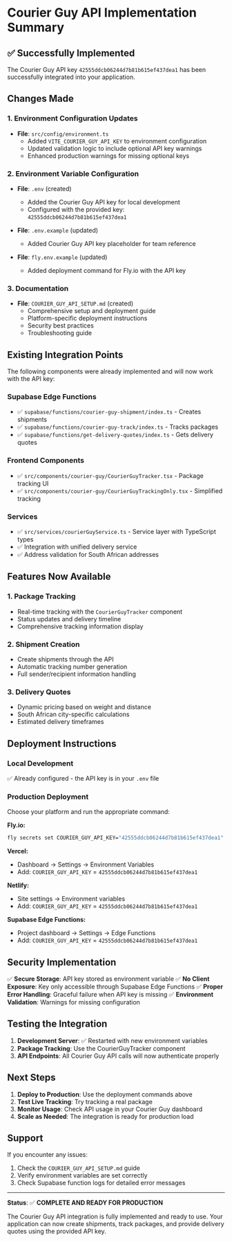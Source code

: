 # Courier Guy API Implementation Summary

## ✅ Successfully Implemented

The Courier Guy API key `42555ddcb06244d7b81b615ef437dea1` has been successfully integrated into your application.

## Changes Made

### 1. Environment Configuration Updates

- **File**: `src/config/environment.ts`
  - Added `VITE_COURIER_GUY_API_KEY` to environment configuration
  - Updated validation logic to include optional API key warnings
  - Enhanced production warnings for missing optional keys

### 2. Environment Variable Configuration

- **File**: `.env` (created)

  - Added the Courier Guy API key for local development
  - Configured with the provided key: `42555ddcb06244d7b81b615ef437dea1`

- **File**: `.env.example` (updated)

  - Added Courier Guy API key placeholder for team reference

- **File**: `fly.env.example` (updated)
  - Added deployment command for Fly.io with the API key

### 3. Documentation

- **File**: `COURIER_GUY_API_SETUP.md` (created)
  - Comprehensive setup and deployment guide
  - Platform-specific deployment instructions
  - Security best practices
  - Troubleshooting guide

## Existing Integration Points

The following components were already implemented and will now work with the API key:

### Supabase Edge Functions

- ✅ `supabase/functions/courier-guy-shipment/index.ts` - Creates shipments
- ✅ `supabase/functions/courier-guy-track/index.ts` - Tracks packages
- ✅ `supabase/functions/get-delivery-quotes/index.ts` - Gets delivery quotes

### Frontend Components

- ✅ `src/components/courier-guy/CourierGuyTracker.tsx` - Package tracking UI
- ✅ `src/components/courier-guy/CourierGuyTrackingOnly.tsx` - Simplified tracking

### Services

- ✅ `src/services/courierGuyService.ts` - Service layer with TypeScript types
- ✅ Integration with unified delivery service
- ✅ Address validation for South African addresses

## Features Now Available

### 1. Package Tracking

- Real-time tracking with the `CourierGuyTracker` component
- Status updates and delivery timeline
- Comprehensive tracking information display

### 2. Shipment Creation

- Create shipments through the API
- Automatic tracking number generation
- Full sender/recipient information handling

### 3. Delivery Quotes

- Dynamic pricing based on weight and distance
- South African city-specific calculations
- Estimated delivery timeframes

## Deployment Instructions

### Local Development

✅ Already configured - the API key is in your `.env` file

### Production Deployment

Choose your platform and run the appropriate command:

**Fly.io:**

```bash
fly secrets set COURIER_GUY_API_KEY="42555ddcb06244d7b81b615ef437dea1"
```

**Vercel:**

- Dashboard → Settings → Environment Variables
- Add: `COURIER_GUY_API_KEY` = `42555ddcb06244d7b81b615ef437dea1`

**Netlify:**

- Site settings → Environment variables
- Add: `COURIER_GUY_API_KEY` = `42555ddcb06244d7b81b615ef437dea1`

**Supabase Edge Functions:**

- Project dashboard → Settings → Edge Functions
- Add: `COURIER_GUY_API_KEY` = `42555ddcb06244d7b81b615ef437dea1`

## Security Implementation

✅ **Secure Storage**: API key stored as environment variable
✅ **No Client Exposure**: Key only accessible through Supabase Edge Functions
✅ **Proper Error Handling**: Graceful failure when API key is missing
✅ **Environment Validation**: Warnings for missing configuration

## Testing the Integration

1. **Development Server**: ✅ Restarted with new environment variables
2. **Package Tracking**: Use the CourierGuyTracker component
3. **API Endpoints**: All Courier Guy API calls will now authenticate properly

## Next Steps

1. **Deploy to Production**: Use the deployment commands above
2. **Test Live Tracking**: Try tracking a real package
3. **Monitor Usage**: Check API usage in your Courier Guy dashboard
4. **Scale as Needed**: The integration is ready for production load

## Support

If you encounter any issues:

1. Check the `COURIER_GUY_API_SETUP.md` guide
2. Verify environment variables are set correctly
3. Check Supabase function logs for detailed error messages

---

**Status**: ✅ **COMPLETE AND READY FOR PRODUCTION**

The Courier Guy API integration is fully implemented and ready to use. Your application can now create shipments, track packages, and provide delivery quotes using the provided API key.
